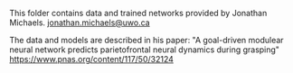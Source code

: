 This folder contains data and trained networks provided by Jonathan Michaels.
jonathan.michaels@uwo.ca

The data and models are described in his paper:
"A goal-driven modulear neural network predicts parietofrontal neural dynamics during grasping"
https://www.pnas.org/content/117/50/32124

